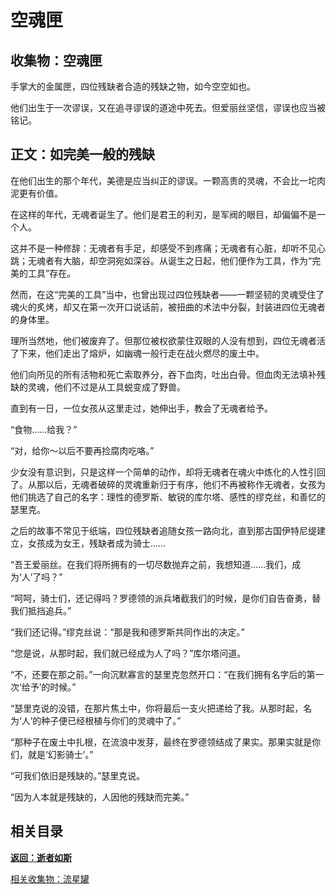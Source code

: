 # 空魂匣

## 收集物：空魂匣

手掌大的金属匣，四位残缺者合造的残缺之物，如今空空如也。

他们出生于一次谬误，又在追寻谬误的道途中死去。但爱丽丝坚信，谬误也应当被铭记。

## 正文：如完美一般的残缺

在他们出生的那个年代，美德是应当纠正的谬误。一颗高贵的灵魂，不会比一坨肉泥更有价值。

在这样的年代，无魂者诞生了。他们是君王的利刃，是军阀的眼目，却偏偏不是一个人。

这并不是一种修辞：无魂者有手足，却感受不到疼痛；无魂者有心脏，却听不见心跳；无魂者有大脑，却空洞宛如深谷。从诞生之日起，他们便作为工具，作为“完美的工具”存在。

然而，在这“完美的工具”当中，也曾出现过四位残缺者——一颗坚韧的灵魂受住了魂火的炙烤，却又在第一次开口说话前，被扭曲的术法中分裂，封装进四位无魂者的身体里。

理所当然地，他们被废弃了。但那位被权欲蒙住双眼的人没有想到，四位无魂者活了下来，他们走出了熔炉，如幽魂一般行走在战火燃尽的废土中。

他们向所见的所有活物和死亡索取养分，吞下血肉，吐出白骨。但血肉无法填补残缺的灵魂，他们不过是从工具蜕变成了野兽。

直到有一日，一位女孩从这里走过，她伸出手，教会了无魂者给予。

“食物……给我？”

“对，给你～以后不要再捡腐肉吃咯。”

少女没有意识到，只是这样一个简单的动作，却将无魂者在魂火中炼化的人性引回了。从那以后，无魂者破碎的灵魂重新归于有序，他们不再被称作无魂者，女孩为他们挑选了自己的名字：理性的德罗斯、敏锐的库尔塔、感性的缪克丝，和善忆的瑟里克。

之后的故事不常见于纸端，四位残缺者追随女孩一路向北，直到那古国伊特尼缇建立，女孩成为女王，残缺者成为骑士……

“吾王爱丽丝。在我们将所拥有的一切尽数抛弃之前，我想知道……我们，成为‘人’了吗？”

“呵呵，骑士们，还记得吗？罗德领的派兵堵截我们的时候，是你们自告奋勇，替我们抵挡追兵。”

“我们还记得。”缪克丝说：“那是我和德罗斯共同作出的决定。”

“您是说，从那时起，我们就已经成为人了吗？”库尔塔问道。

“不，还要在那之前。”一向沉默寡言的瑟里克忽然开口：“在我们拥有名字后的第一次‘给予’的时候。”

“瑟里克说的没错，在那片焦土中，你将最后一支火把递给了我。从那时起，名为‘人’的种子便已经根植与你们的灵魂中了。”

“那种子在废土中扎根，在流浪中发芽，最终在罗德领结成了果实。那果实就是你们，就是‘幻影骑士’。”

“可我们依旧是残缺的。”瑟里克说。

“因为人本就是残缺的，人因他的残缺而完美。”

## 相关目录

**[返回：逝者如斯](4.1：逝者如斯.md)**

[相关收集物：流星罐](4.2：流星罐.md)
